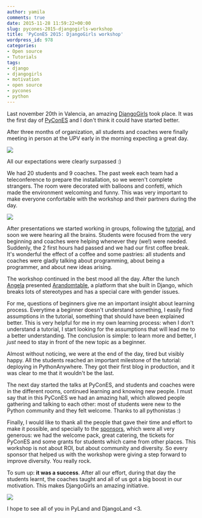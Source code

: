```yaml
---
author: yamila
comments: true
date: 2015-11-28 11:59:22+00:00
slug: pycones-2015-djangogirls-workshop
title: 'PyConES 2015: DjangoGirls workshop'
wordpress_id: 978
categories:
- Open source
- Tutorials
tags:
- django
- djangogirls
- motivation
- open source
- pycones
- python
---
```


Last november 20th in Valencia, an amazing [DjangoGirls](http://djangogirls.org/pycones2015) took place. It was the first day of [PyConES](http://2015.es.pycon.org) and I don't think it could have started better.

After three months of organization, all students and coaches were finally meeting in person at the UPV early in the morning expecting a great day.

![](https://c2.staticflickr.com/6/5825/23072704350_576ac99976_c.jpg)

All our expectations were clearly surpassed :)

<!-- more -->

We had 20 students and 9 coaches. The past week each team had a teleconference to prepare the installation, so we weren't complete strangers. The room were decorated with balloons and confetti, which made the environment welcoming and funny. This was very important to make everyone confortable with the workshop and their partners during the day.

![](https://c2.staticflickr.com/6/5739/22741333793_710b13b91f_c.jpg)

After presentations we started working in groups, following the [tutorial](http://tutorial.djangogirls.org), and soon we were hearing all the brains. Students were focused from the very beginning and coaches were helping whenever they (we!) were needed. Suddenly, the 2 first hours had passed and we had our first coffee break. It's wonderful the effect of a coffee and some pastries: all students and coaches were gladly talking about programming, about being a programmer, and about new ideas arising.

The workshop continued in the best mood all the day. After the lunch [Angela](http://twitter.com/ghilbrae) presented [Arandomtable](http://arandomtable), a platform that she built in Django, which breaks lots of stereotypes and has a special care with gender issues.

For me, questions of beginners give me an important insight about learning process. Everytime a beginner doesn't understand something, I easily find assumptions in the tutorial, something that should have been explained better. This is very helpful for me in my own learning process: when I don't understand a tutorial, I start looking for the assumptions that will lead me to a better understanding. The conclusion is simple: to learn more and better, I _just_ need to stay in front of the new topic as a beginner.

Almost without noticing, we were at the end of the day, tired but visibly happy. All the students reached an important milestone of the tutorial: deploying in PythonAnywhere. They got their first blog in production, and it was clear to me that it wouldn't be the last.

The next day started the talks at PyConES, and students and coaches were in the different rooms, continued learning and knowing new people. I must say that in this PyConES we had an amazing hall, which allowed people gathering and talking to each other: most of students were new to the Python community and they felt welcome. Thanks to all pythonistas :)

Finally, I would like to thank all the people that gave their time and effort to make it possible, and specially to the [sponsors](http://djangogirls.org/pycones2015#partners), which were all very generous: we had the welcome pack, great catering, the tickets for PyConES and some grants for students which came from other places. This workshop is not about ROI, but about community and diversity. So every sponsor that helped us with the workshop were giving a step forward to improve diversity. You really rock.

To sum up: **it was a success**. After all our effort, during that day the students learnt, the coaches taught and all of us got a big boost in our motivation. This makes DjangoGirls an amazing initiative.

![](https://c1.staticflickr.com/1/580/23260112102_5be5bb1e78_c.jpg)

I hope to see all of you in PyLand and DjangoLand <3.



